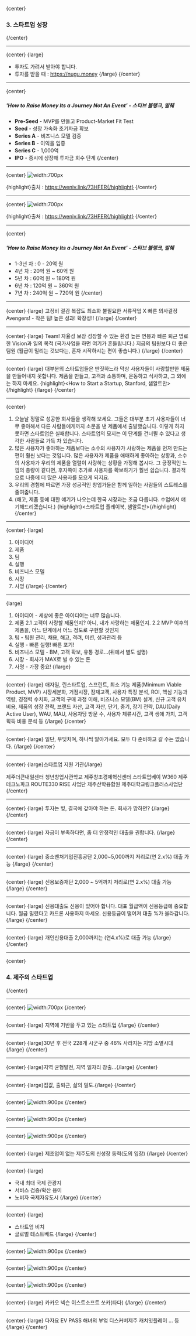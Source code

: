 {center}
### 3. 스타트업 성장
{/center}

---

{center}
{large}
- 투자도 가려서 받아야 합니다.
- 투자를 받을 때 : https://nugu.money
{/large}
{/center}

---

{center}
##### 'How to Raise Money Its a Journey Not An Event' - 스티브 블랭크, 발췌

- **Pre-Seed** - MVP를 만들고 Product-Market Fit Test
- **Seed** - 성장 가속화 초기자금 확보
- **Series A** - 비즈니스 모델 검증
- **Series B** - 이익을 입증
- **Series C** - 1,000억
- **IPO** - 증시에 상장해 투자금 회수 단계
{/center}

---

{center}
![width:700px](images/cycle.png)

{highlight}출처 : https://weniv.link/73HFER{/highlight}
{/center}

---

{center}
![width:700px](images/cycle_2.png)

{highlight}출처 : https://weniv.link/73HFER{/highlight}
{/center}

---

{center}
##### 'How to Raise Money Its a Journey Not An Event' - 스티브 블랭크, 발췌

* 1-3년 차 : 0 - 20억 원
* 4년 차 : 20억 원 ~ 60억 원
* 5년 차 : 60억 원 ~ 180억 원
* 6년 차 : 120억 원 ~ 360억 원
* 7년 차 : 240억 원 ~ 720억 원
{/center}

---

{center}
{large}
고정비 절감
복잡도 최소화
불필요한 서류작업 X
빠른 의사결정
Avengers! - 작은 팀! 높은 성과!
확장성!!
{/large}
{/center}

---

{center}
{large}
Team!
자율성 보장
성장할 수 있는 환경
높은 연봉과 빠른 퇴근
명료한 Vision과 일의 목적 (국가사업을 하면 여기가 흔들립니다.)
지금의 팀원보다 더 좋은 팀원
(월급이 밀리는 것보다는, 혼자 시작하시는 편이 좋습니다.)
{/large}
{/center}

---

{center}
{large}
대부분의 스타트업들은 딴짓하느라 막상 사용자들이 사랑할만한 제품을 만들어내지 못합니다.
제품을 만들고, 고객과 소통하며, 운동하고 식사하고, 그 외에는 하지 마세요.
{highlight}<How to Start a Startup, Stanford, 샘알트만>{/highlight}
{/large}
{/center}

---

{center}
1. 오늘날 정말로 성공한 회사들을 생각해 보세요. 그들은 대부분 초기 사용자들이 너무 좋아해서 다른 사람들에게까지 소문을 낸 제품에서 출발했습니다. 이렇게 하지 못하면 스타트업은 실패합니다. 스타트업의 묘지는 이 단계를 건너뛸 수 있다고 생각한 사람들로 가득 차 있습니다.
2. 많은 사용자가 좋아하는 제품보다는 소수의 사용자가 사랑하는 제품을 먼저 만드는 편이 훨씬 낫다는 것입니다. 많은 사용자가 제품을 애매하게 좋아하는 상황과, 소수의 사용자가 우리의 제품을 열렬이 사랑하는 상황을 가정해 봅시다. 그 긍정적인 느낌의 총량이 같다면, 후자쪽이 추가로 사용자를 확보하기가 훨씬 쉽습니다. 결과적으로 나중에 더 많은 사용자를 모으게 되지요.
3. 우리의 경험에 따르면 가장 성공적인 창업가들은 함께 일하는 사람들의 스트레스를 줄여줍니다.
4. (해고, 제품 등에 대한 얘기가 나오는데 한국 시장과는 조금 다릅니다. 수업에서 얘기해드리겠습니다.)
{highlight}<스타트업 플레이북, 샘알트만>{/highlight}
{/center}

---

{center}
{large}
1. 아이디어
2. 제품
3. 팀
4. 실행
5. 비즈니스 모델
6. 시장
7. 사명
{/large}
{/center}

---

{large}
1. 아이디어 - 세상에 좋은 아이디어는 너무 많습니다.
2. 제품
   2.1 고객이 사랑할 제품인지? 아니, 내가 사랑하는 제품인지.
   2.2 MVP 이후의 제품을, 어느 단계에서 어느 정도로 구현할 것인지
3. 팀 - 팀원 관리, 채용, 해고, 격려, 미션, 성과관리 등
4. 실행 - 빠른 실행! 빠른 포기!
5. 비즈니스 모델 - BM, 고객 확보, 유통 경로…(뒤에서 별도 설명)
6. 시장 - 회사가 MAX로 벌 수 있는 돈
7. 사명 - 가장 중요!
{/large}

---

{center}
{large}
애자일, 린스타트업, 스프린트,
최소 기능 제품(Minimum Viable Product, MVP)
시장세분화, 거점시장, 잠재고객, 사용자 특징 분석, ROI,
핵심 기능과 역량, 경쟁력 수치화, 고객의 구매 과정 이해,
비즈니스 모델(BM) 설계, 신규 고객 유치 비용, 제품의 성장 전략,
브랜드 자산, 고객 자산, 단기, 중기, 장기 전략,
DAU(Daily Active User), WAU, MAU,
사용자당 방문 수, 사용자 체류시간,
고객 생애 가치, 고객 획득 비용 분석 등
{/large}
{/center}

---

{center}
{large}
일단, 부딪치며, 하나씩 알아가세요.
모두 다 준비하고 갈 수는 없습니다.
{/large}
{/center}

---

{center}
{large}스타트업 지원 기관{/large}

제주더큰내일센터
청년창업사관학교
제주창조경제혁신센터
스타트업베이
W360
제주테크노파크
ROUTE330
RISE 사업단
제주산학융합원
제주대학교링크플러스사업단
{/center}

---

{center}
{large}
투자는 빚, 결국에 갚아야 하는 돈.
회사가 망하면?
{/large}
{/center}

---

{center}
{large}
자금이 부족하다면,
좀 더 안정적인 대출을 권합니다.
{/large}
{/center}

---

{center}
{large}
중소벤처기업진흥공단
2,000~5,000까지 저리로(연 2.x%) 대출 가능
{/large}
{/center}

---

{center}
{large}
신용보증재단
2,000 ~ 5억까지 저리로(연 2.x%) 대출 가능
{/large}
{/center}

---

{center}
{large}
신용대출도 신용이 있어야 합니다.
대표 월급액이 신용등급에 중요합니다.
월급 밀렸다고 카드론 사용하지 마세요.
신용등급이 떨어져 대출 %가 올라갑니다.
{/large}
{/center}

---

{center}
{large}
개인신용대출
2,000까지는 (연4.x%)로 대출 가능
{/large}
{/center}

---

{center}
### 4. 제주의 스타트업
{/center}

---

{center}
![width:700px](images/제주의_스타트업.png)
{/center}

---

{center}
{large}
지역에 기반을 두고 있는
스타트업
{/large}
{/center}

---

{center}
{large}30년 후 전국 228개 시군구 중 46% 사라지는 지방 소멸시대{/large}
{/center}

---

{center}
{large}지역 균형발전, 지역 일자리 창출…{/large}
{/center}

---

{center}
{large}집값, 출퇴근, 삶의 밀도.{/large}
{/center}

---

{center}
![width:900px](images/제주의_스타트업_2.png)
{/center}

---

{center}
![width:900px](images/제주의_스타트업_3.png)
{/center}

---

{center}
![width:900px](images/제주의_스타트업_4.png)
{/center}

---

{center}
{large}
제조업이 없는 제주도의
신성장 동력(도의 입장)
{/large}
{/center}

---

{center}
{large}
- 국내 최대 국제 관광지
- 서비스 검증/확산 용이
- 노비자 국제자유도시
{/large}
{/center}

---

{center}
{large}
- 스타트업 비치
- 글로벌 테스트베드
{/large}
{/center}

---

{center}
![width:900px](images/제주의_스타트업_5.png)
{/center}

---

{center}
![width:900px](images/제주의_스타트업_6.png)
{/center}

---

{center}
![width:900px](images/제주의_스타트업_7.png)
{/center}

---

{center}
{large}
카카오
넥슨
이스트소프트
쏘카(타다)
{/large}
{/center}

---

{center}
{large}
다자요
EV PASS
해녀의 부엌
디스커버제주
캐치잇플레이
… 등
{/large}
{/center}